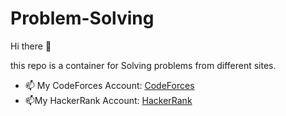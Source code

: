 # Problem-Solving


Hi there 👋

this repo is a container for Solving problems from different sites.

- 📫 My CodeForces Account: [CodeForces](https://codeforces.com/profile/Ahmed-Galal)
- 📫My HackerRank Account: [HackerRank](https://www.hackerrank.com/Ahmed_Galal108)
 
